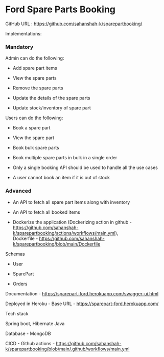 # Ford Spare Parts Booking

GitHub URL : https://github.com/sahanshah-k/sparepartbooking/

Implementations: <br>
### Mandatory

Admin can do the following:

- Add spare part items

- View the spare parts

- Remove the spare parts

- Update the details of the spare parts

- Update stock/inventory of spare part

Users can do the following:

- Book a spare part

- View the spare part

- Book bulk spare parts

- Book multiple spare parts in bulk in a single order

- Only a single booking API should be used to handle all the use cases

- A user cannot book an item if it is out of stock

### Advanced

- An API to fetch all spare part items along with inventory

-  An API to fetch all booked items

- Dockerize the application (Dockerizing action in github - https://github.com/sahanshah-k/sparepartbooking/actions/workflows/main.yml), <br>Dockerfile - https://github.com/sahanshah-k/sparepartbooking/blob/main/Dockerfile

Schemas

- User

- SparePart

- Orders


Documentation - https://sparepart-ford.herokuapp.com/swagger-ui.html

Deployed in Heroku - Base URL - https://sparepart-ford.herokuapp.com/

Tech stack

Spring boot, Hibernate Java

Database - MongoDB

CICD - Github actions - https://github.com/sahanshah-k/sparepartbooking/blob/main/.github/workflows/main.yml

